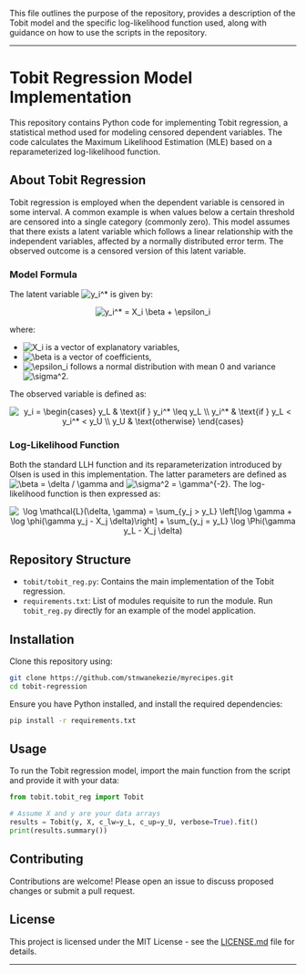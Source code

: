 This file outlines the purpose of the repository, provides a description of the Tobit model and the specific log-likelihood function used, along with guidance on how to use the scripts in the repository.

---

# Tobit Regression Model Implementation

This repository contains Python code for implementing Tobit regression, a statistical method used for modeling censored dependent variables. The code calculates the Maximum Likelihood Estimation (MLE) based on a reparameterized log-likelihood function.

## About Tobit Regression

Tobit regression is employed when the dependent variable is censored in some interval. A common example is when values below a certain threshold are censored into a single category (commonly zero). This model assumes that there exists a latent variable which follows a linear relationship with the independent variables, affected by a normally distributed error term. The observed outcome is a censored version of this latent variable.

### Model Formula

The latent variable <img src="https://latex.codecogs.com/svg.latex?y_i^*" title="y_i^*" /> is given by:

<p align="center"><img src="https://latex.codecogs.com/svg.latex?y_i^*=X_i\beta+\epsilon_i" title="y_i^* = X_i \beta + \epsilon_i" /></p>

where:
- <img src="https://latex.codecogs.com/svg.latex?X_i" title="X_i" /> is a vector of explanatory variables,
- <img src="https://latex.codecogs.com/svg.latex?\beta" title="\beta" /> is a vector of coefficients,
- <img src="https://latex.codecogs.com/svg.latex?\epsilon_i" title="\epsilon_i" /> follows a normal distribution with mean 0 and variance <img src="https://latex.codecogs.com/svg.latex?\sigma^2" title="\sigma^2" />.

The observed variable is defined as:

<p align="center"><img src="https://latex.codecogs.com/svg.latex?y_i%20=%20\begin{cases}%20y_L%20&%20\text{if%20}%20y_i^*%20\leq%20y_L%20\\y_i^*%20&%20\text{if%20}%20y_L%20<%20y_i^*%20<%20y_U%20\\%20y_U%20&%20\text{otherwise}%20\end{cases}" title="y_i = \begin{cases} y_L & \text{if } y_i^* \leq y_L \\ y_i^* & \text{if } y_L < y_i^* < y_U \\ y_U & \text{otherwise} \end{cases}" /></p>

### Log-Likelihood Function

Both the standard LLH function and its reparameterization introduced by Olsen is used in this implementation. The latter parameters are defined as <img src="https://latex.codecogs.com/svg.latex?\beta=\delta/\gamma" title="\beta = \delta / \gamma" /> and <img src="https://latex.codecogs.com/svg.latex?\sigma^2=\gamma^{-2}" title="\sigma^2 = \gamma^{-2}" />. The log-likelihood function is then expressed as:

<p align="center"><img src="https://latex.codecogs.com/svg.latex?\log\mathcal{L}(\delta,\gamma)=\sum_{y_j=y_L}\log\Phi(\gamma%20y_L-X_j\delta)+\sum_{y_L<y_j<y_U}\left[\log\gamma+\log\phi(\gamma%20y_j-X_j\delta)\right]+\sum_{y_j=y_U}\log\Phi(X_j\delta-\gamma%20y_U)" title="\log \mathcal{L}(\delta, \gamma) = \sum_{y_j > y_L} \left[\log \gamma + \log \phi(\gamma y_j - X_j \delta)\right] + \sum_{y_j = y_L} \log \Phi(\gamma y_L - X_j \delta)" /></p>

## Repository Structure

- `tobit/tobit_reg.py`: Contains the main implementation of the Tobit regression.
- `requirements.txt`: List of modules requisite to run the module.
Run `tobit_reg.py` directly for an example of the model application.

## Installation

Clone this repository using:

```bash
git clone https://github.com/stnwanekezie/myrecipes.git
cd tobit-regression
```

Ensure you have Python installed, and install the required dependencies:

```bash
pip install -r requirements.txt
```

## Usage

To run the Tobit regression model, import the main function from the script and provide it with your data:

```python
from tobit.tobit_reg import Tobit

# Assume X and y are your data arrays
results = Tobit(y, X, c_lw=y_L, c_up=y_U, verbose=True).fit()
print(results.summary())
```

## Contributing

Contributions are welcome! Please open an issue to discuss proposed changes or submit a pull request.

## License

This project is licensed under the MIT License - see the [LICENSE.md](LICENSE.md) file for details.

---
